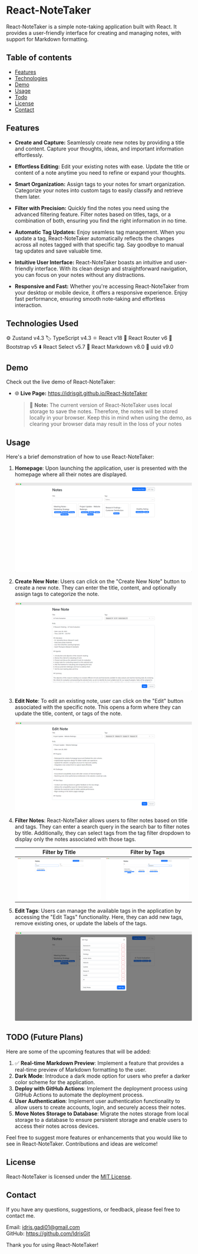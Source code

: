 # React-NoteTaker

React-NoteTaker is a simple note-taking application built with React. It provides a user-friendly interface for creating and managing notes, with support for Markdown formatting.

## Table of contents

- [Features](#features)
- [Technologies](#technologies-used)
- [Demo](#demo)
- [Usage](#usage)
- [Todo](#todo-future-plans)
- [License](#license)
- [Contact](#contact)

## Features

- **Create and Capture:** Seamlessly create new notes by providing a title and content. Capture your thoughts, ideas, and important information effortlessly.

- **Effortless Editing:** Edit your existing notes with ease. Update the title or content of a note anytime you need to refine or expand your thoughts.

- **Smart Organization:** Assign tags to your notes for smart organization. Categorize your notes into custom tags to easily classify and retrieve them later.

- **Filter with Precision:** Quickly find the notes you need using the advanced filtering feature. Filter notes based on titles, tags, or a combination of both, ensuring you find the right information in no time.

- **Automatic Tag Updates:** Enjoy seamless tag management. When you update a tag, React-NoteTaker automatically reflects the changes across all notes tagged with that specific tag. Say goodbye to manual tag updates and save valuable time.

- **Intuitive User Interface:** React-NoteTaker boasts an intuitive and user-friendly interface. With its clean design and straightforward navigation, you can focus on your notes without any distractions.

- **Responsive and Fast:** Whether you're accessing React-NoteTaker from your desktop or mobile device, it offers a responsive experience. Enjoy fast performance, ensuring smooth note-taking and effortless interaction.

## Technologies Used

:gear: Zustand v4.3
:label: TypeScript v4.3
:atom_symbol: React v18
:link: React Router v6
:art: Bootstrap v5
:arrow_down: React Select v5.7
:pencil: React Markdown v8.0
:key: uuid v9.0

## Demo

Check out the live demo of React-NoteTaker:

- :globe_with_meridians: **Live Page:** https://idrisgit.github.io/React-NoteTaker

  > :memo: **Note:** The current version of React-NoteTaker uses local storage to save the notes. Therefore, the notes will be stored locally in your browser. Keep this in mind when using the demo, as clearing your browser data may result in the loss of your notes

## Usage

Here's a brief demonstration of how to use React-NoteTaker:

1. **Homepage**: Upon launching the application, user is presented with the homepage where all their notes are displayed.

   ![Homepage](./readme_assests/home-page.png)

2. **Create New Note**: Users can click on the "Create New Note" button to create a new note. They can enter the title, content, and optionally assign tags to categorize the note.

   ![Create New Note](./readme_assests/new-note-page.png)

3. **Edit Note**: To edit an existing note, user can click on the "Edit" button associated with the specific note. This opens a form where they can update the title, content, or tags of the note.

   ![Edit Note](./readme_assests/edit-note.png)

4. **Filter Notes**: React-NoteTaker allows users to filter notes based on title and tags. They can enter a search query in the search bar to filter notes by title. Additionally, they can select tags from the tag filter dropdown to display only the notes associated with those tags.

   |                   Filter by Title                   |                    Filter by Tags                     |
   | :-------------------------------------------------: | :---------------------------------------------------: |
   | ![Filter by Title](./readme_assests/search-tab.png) | ![Filter by Tags](./readme_assests/filterby-tags.png) |

5. **Edit Tags**: Users can manage the available tags in the application by accessing the "Edit Tags" functionality. Here, they can add new tags, remove existing ones, or update the labels of the tags.

   ![Edit Tags](./readme_assests/edit-tags.png)

## TODO (Future Plans)

Here are some of the upcoming features that will be added:

1. :white_check_mark: **Real-time Markdown Preview**: Implement a feature that provides a real-time preview of Markdown formatting to the user.
2. **Dark Mode**: Introduce a dark mode option for users who prefer a darker color scheme for the application.
3. **Deploy with GitHub Actions**: Implement the deployment process using GitHub Actions to automate the deployment process.
4. **User Authentication**: Implement user authentication functionality to allow users to create accounts, login, and securely access their notes.
5. **Move Notes Storage to Database**: Migrate the notes storage from local storage to a database to ensure persistent storage and enable users to access their notes across devices.

Feel free to suggest more features or enhancements that you would like to see in React-NoteTaker. Contributions and ideas are welcome!

## License

React-NoteTaker is licensed under the [MIT License](LICENSE.md).

## Contact

If you have any questions, suggestions, or feedback, please feel free to contact me.

Email: idris.gadi01@gmail.com  
GitHub: https://github.com/IdrisGit

Thank you for using React-NoteTaker!
